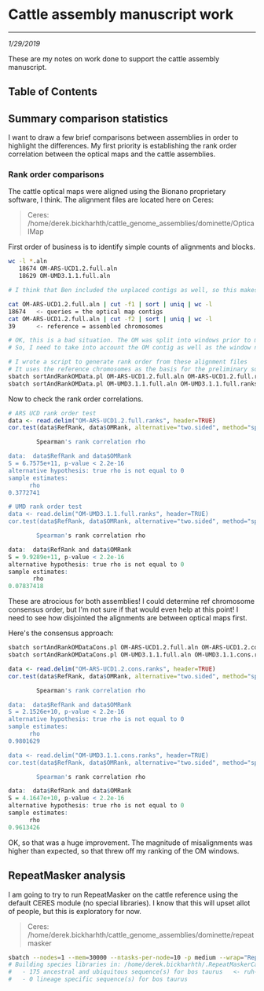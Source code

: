 # Cattle assembly manuscript work
---
*1/29/2019*

These are my notes on work done to support the cattle assembly manuscript.

## Table of Contents


## Summary comparison statistics

I want to draw a few brief comparisons between assemblies in order to highlight the differences. My first priority is establishing the rank order correlation between the optical maps and the cattle assemblies.

### Rank order comparisons

The cattle optical maps were aligned using the Bionano proprietary software, I think. The alignment files are located here on Ceres:

> Ceres: /home/derek.bickharhth/cattle_genome_assemblies/dominette/OpticalMap

First order of business is to identify simple counts of alignments and blocks.

```bash
wc -l *.aln
   18674 OM-ARS-UCD1.2.full.aln
   18629 OM-UMD3.1.1.full.aln

# I think that Ben included the unplaced contigs as well, so this makes things very difficult.

cat OM-ARS-UCD1.2.full.aln | cut -f1 | sort | uniq | wc -l
18674	<- queries = the optical map contigs
cat OM-ARS-UCD1.2.full.aln | cut -f2 | sort | uniq | wc -l
39		<- reference = assembled chromosomes

# OK, this is a bad situation. The OM was split into windows prior to mapping
# So, I need to take into account the OM contig as well as the window numbers

# I wrote a script to generate rank order from these alignment files
# It uses the reference chromosomes as the basis for the preliminary sort, so it assumes that the assembly scaffolds are larger than the OM scaffolds
sbatch sortAndRankOMData.pl OM-ARS-UCD1.2.full.aln OM-ARS-UCD1.2.full.ranks OM-ARS-UCD1.2.full.om.consensus
sbatch sortAndRankOMData.pl OM-UMD3.1.1.full.aln OM-UMD3.1.1.full.ranks OM-UMD3.1.1.full.om.consensus
```

Now to check the rank order correlations.

```R
# ARS UCD rank order test
data <- read.delim("OM-ARS-UCD1.2.full.ranks", header=TRUE)
cor.test(data$RefRank, data$OMRank, alternative="two.sided", method="spearman", exact = TRUE)

        Spearman's rank correlation rho

data:  data$RefRank and data$OMRank
S = 6.7575e+11, p-value < 2.2e-16
alternative hypothesis: true rho is not equal to 0
sample estimates:
      rho
0.3772741

# UMD rank order test
data <- read.delim("OM-UMD3.1.1.full.ranks", header=TRUE)
cor.test(data$RefRank, data$OMRank, alternative="two.sided", method="spearman", exact = TRUE)

        Spearman's rank correlation rho

data:  data$RefRank and data$OMRank
S = 9.9289e+11, p-value < 2.2e-16
alternative hypothesis: true rho is not equal to 0
sample estimates:
       rho
0.07837418
```

These are atrocious for both assemblies! I could determine ref chromosome consensus order, but I'm not sure if that would even help at this point! I need to see how disjointed the alignments are between optical maps first. 

Here's the consensus approach:

```bash
sbatch sortAndRankOMDataCons.pl OM-ARS-UCD1.2.full.aln OM-ARS-UCD1.2.cons.ranks OM-ARS-UCD1.2.cons.om.consensus
sbatch sortAndRankOMDataCons.pl OM-UMD3.1.1.full.aln OM-UMD3.1.1.cons.ranks OM-UMD3.1.1.cons.om.consensus
```

```R
data <- read.delim("OM-ARS-UCD1.2.cons.ranks", header=TRUE)
cor.test(data$RefRank, data$OMRank, alternative="two.sided", method="spearman", exact = TRUE)

        Spearman's rank correlation rho

data:  data$RefRank and data$OMRank
S = 2.1526e+10, p-value < 2.2e-16
alternative hypothesis: true rho is not equal to 0
sample estimates:
      rho
0.9801629

data <- read.delim("OM-UMD3.1.1.cons.ranks", header=TRUE)
cor.test(data$RefRank, data$OMRank, alternative="two.sided", method="spearman", exact = TRUE)

        Spearman's rank correlation rho

data:  data$RefRank and data$OMRank
S = 4.1647e+10, p-value < 2.2e-16
alternative hypothesis: true rho is not equal to 0
sample estimates:
      rho
0.9613426
```

OK, so that was a huge improvement. The magnitude of misalignments was higher than expected, so that threw off my ranking of the OM windows. 

## RepeatMasker analysis

I am going to try to run RepeatMasker on the cattle reference using the default CERES module (no special libraries). I know that this will upset allot of people, but this is exploratory for now.

> Ceres: /home/derek.bickharhth/cattle_genome_assemblies/dominette/repeatmasker

```bash
sbatch --nodes=1 --mem=30000 --ntasks-per-node=10 -p medium --wrap="RepeatMasker -pa 10 -q -species cow -no_is -gff ../ARS-UCD1.2/GCF_002263795.1_ARS-UCD1.2_genomic.fna"
# Building species libraries in: /home/derek.bickharhth/.RepeatMaskerCache/dc20170127/bos_taurus
#   - 175 ancestral and ubiquitous sequence(s) for bos taurus   <- ruh-roh! That ain't good!
#   - 0 lineage specific sequence(s) for bos taurus
```